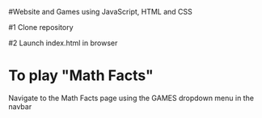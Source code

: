 #Website and Games using JavaScript, HTML and CSS

#1
Clone repository
<br>

#2
Launch index.html in browser
<br>

# To play "Math Facts"
Navigate to the Math Facts page using the GAMES dropdown menu in the navbar
